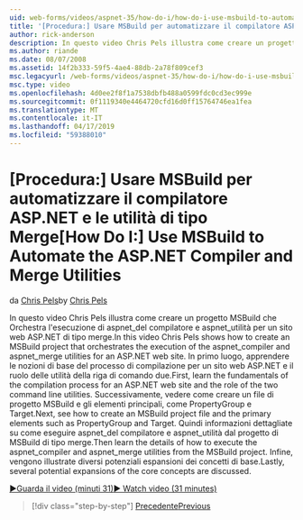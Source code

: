 ```yaml
---
uid: web-forms/videos/aspnet-35/how-do-i/how-do-i-use-msbuild-to-automate-the-aspnet-compiler-and-merge-utilities
title: '[Procedura:] Usare MSBuild per automatizzare il compilatore ASP.NET e le utilità di tipo Merge | Microsoft Docs'
author: rick-anderson
description: In questo video Chris Pels illustra come creare un progetto MSBuild che Orchestra l'esecuzione delle utilità aspnet_compiler e aspnet_merge per un piano ASP...
ms.author: riande
ms.date: 08/07/2008
ms.assetid: 14f2b333-59f5-4ae4-88db-2a78f809cef3
msc.legacyurl: /web-forms/videos/aspnet-35/how-do-i/how-do-i-use-msbuild-to-automate-the-aspnet-compiler-and-merge-utilities
msc.type: video
ms.openlocfilehash: 4d0ee2f8f1a7538dbfb488a0599fdc0cd3ec999e
ms.sourcegitcommit: 0f1119340e4464720cfd16d0ff15764746ea1fea
ms.translationtype: MT
ms.contentlocale: it-IT
ms.lasthandoff: 04/17/2019
ms.locfileid: "59388010"
---
```

# <a name="how-do-i-use-msbuild-to-automate-the-aspnet-compiler-and-merge-utilities"></a><span data-ttu-id="b2314-103">[Procedura:] Usare MSBuild per automatizzare il compilatore ASP.NET e le utilità di tipo Merge</span><span class="sxs-lookup"><span data-stu-id="b2314-103">[How Do I:] Use MSBuild to Automate the ASP.NET Compiler and Merge Utilities</span></span>

<span data-ttu-id="b2314-104">da [Chris Pels](https://twitter.com/chrispels)</span><span class="sxs-lookup"><span data-stu-id="b2314-104">by [Chris Pels](https://twitter.com/chrispels)</span></span>

<span data-ttu-id="b2314-105">In questo video Chris Pels illustra come creare un progetto MSBuild che Orchestra l'esecuzione di aspnet\_del compilatore e aspnet\_utilità per un sito web ASP.NET di tipo merge.</span><span class="sxs-lookup"><span data-stu-id="b2314-105">In this video Chris Pels shows how to create an MSBuild project that orchestrates the execution of the aspnet\_compiler and aspnet\_merge utilities for an ASP.NET web site.</span></span> <span data-ttu-id="b2314-106">In primo luogo, apprendere le nozioni di base del processo di compilazione per un sito web ASP.NET e il ruolo delle utilità della riga di comando due.</span><span class="sxs-lookup"><span data-stu-id="b2314-106">First, learn the fundamentals of the compilation process for an ASP.NET web site and the role of the two command line utilities.</span></span> <span data-ttu-id="b2314-107">Successivamente, vedere come creare un file di progetto MSBuild e gli elementi principali, come PropertyGroup e Target.</span><span class="sxs-lookup"><span data-stu-id="b2314-107">Next, see how to create an MSBuild project file and the primary elements such as PropertyGroup and Target.</span></span> <span data-ttu-id="b2314-108">Quindi informazioni dettagliate su come eseguire aspnet\_del compilatore e aspnet\_utilità dal progetto di MSBuild di tipo merge.</span><span class="sxs-lookup"><span data-stu-id="b2314-108">Then learn the details of how to execute the aspnet\_compiler and aspnet\_merge utilities from the MSBuild project.</span></span> <span data-ttu-id="b2314-109">Infine, vengono illustrate diversi potenziali espansioni dei concetti di base.</span><span class="sxs-lookup"><span data-stu-id="b2314-109">Lastly, several potential expansions of the core concepts are discussed.</span></span>

[<span data-ttu-id="b2314-110">&#9654;Guarda il video (minuti 31)</span><span class="sxs-lookup"><span data-stu-id="b2314-110">&#9654; Watch video (31 minutes)</span></span>](https://channel9.msdn.com/Blogs/ASP-NET-Site-Videos/how-do-i-use-msbuild-to-automate-the-aspnet-compiler-and-merge-utilities)

> [!div class="step-by-step"]
> [<span data-ttu-id="b2314-111">Precedente</span><span class="sxs-lookup"><span data-stu-id="b2314-111">Previous</span></span>](how-do-i-serialize-a-graph-with-the-entity-framework.md)

